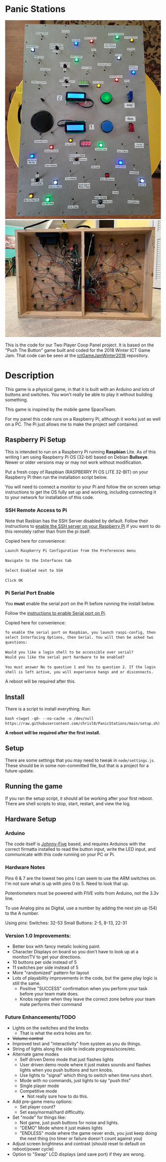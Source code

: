 # Panic Stations
![Image of Pantic Stations Game](PanicStations.jpg "Panic Stations Game")  
![Image of Pantic Stations Game Reverse Side](PanicStationsReverseSide.jpg "Panic Stations Game Reverse Side")

This is the code for our Two Player Coop Panel project. It is based on the "Push The Button" game built and coded for the 2018 Winter ICT Game Jam. That code can be seen at the [ictGameJamWinter2018](https://github.com/chrisl8/ictGameJamWinter2018) repository.

# Description

This game is a physical game, in that it is built with an Arduino and lots of buttons and switches.
You won't really be able to play it without building something.

This game is inspired by the mobile game SpaceTeam.

For my panel this code runs on a Raspberry Pi, although it works just as well on a PC. The Pi just allows me to make the project self contained.

## Raspberry Pi Setup

This is intended to run on a Raspberry Pi running **Raspbian** Lite. As of this writing I am using Raspberry Pi OS (32-bit) based on Debian **Bullseye**. Newer or older versions may or may not work without modification.

Put a fresh copy of Raspbian (RASPBERRY PI OS LITE 32-BIT) on your Raspberry Pi then run the installation script below.

You will need to connect a monitor to your Pi and follow the on screen setup instructions to get the OS fully set up and working, including connecting it to your network for installation of this code.

### SSH Remote Access to Pi
Note that Rasbian has the SSH Server disabled by default. Follow their instructions to [enable the SSH server on your Raspberry Pi](https://www.raspberrypi.com/documentation/computers/remote-access.html#enabling-the-server) if you want to do this remotely rather than from the pi itself.

Copied here for convenience:

```
Launch Raspberry Pi Configuration from the Preferences menu

Navigate to the Interfaces tab

Select Enabled next to SSH

Click OK
```

### Pi Serial Port Enable
You **must** enable the serial port on the Pi before running the install below.

Follow the [instructions to enable Serial port on Pi](https://serialport.io/docs/guide-installation#raspberry-pi-linux).

Copied here for convenience:  
```
To enable the serial port on Raspbian, you launch raspi-config, then select Interfacing Options, then Serial. You will then be asked two questions:

Would you like a login shell to be accessible over serial?
Would you like the serial port hardware to be enabled?

You must answer No to question 1 and Yes to question 2. If the login shell is left active, you will experience hangs and or disconnects.
```

A reboot will be required after this.

## Install
There is a script to install everything. Run:

```
bash <(wget -qO- --no-cache -o /dev/null https://raw.githubusercontent.com/chrisl8/PanicStations/main/setup.sh)
```

**A reboot will be required after the first install.**

## Setup

There are some settings that you may need to tweak in `node/settings.js`. These should be in some non-committed file, but that is a project for a future update.

## Running the game

If you ran the setup script, it should all be working after your first reboot.  
There are shell scripts to stop, start, restart, and view the log.

## Hardware Setup

### Arduino
The code itself is [Johnny-Five](http://johnny-five.io/) based, and requires Arduinos with the correct firmatta installed to read the button input, write the LED input, and communicate with this code running on your PC or Pi.

### Hardware Notes

Pins 6 & 7 are the lowest two pins I can seem to use the ARM switches on.
I'm not sure what is up with pins 0 to 5. Need to look that up.

Potentiometers must be powered with FIVE volts from Arduino, not the 3.3v line.

To use Analog pins as Digital, use a number by adding the next pin up (54) to the A number.

Using pins:
Switches: 32-53
Small Buttons: 2-5, 8-13, 22-31

### Version 1.0 Improvements:
* Better box with fancy metalic looking paint.
* Character Displays on board so you don't have to look up at a monitor/TV to get your directions.
* 10 buttons per side instead of 5
* 11 switches per side instead of 5
* More "randomized" pattern for layout
* Lots of playability improvements in the code, but the game play logic is still the same.
    * Positive "SUCCESS" confirmation when you perform your task before your team mate does.
    * Knobs register when they leave the correct zone before your team mate performs their command

### Future Enhancements/TODO
* Lights on the switches and the knobs
    * That is what the extra holes are for.
* ~~Volume control~~
* Improved text and "interactivity" from system as you do things.
* String of lights along the side to indicate progress/score/etc.
* Alternate game modes
    * Self driven Demo mode that just flashes lights
    * User driven demo mode where it just makes sounds and flashes lights when you push buttons and turn knobs.
    * Use lights to "signal" which thing to switch when time runs short.
    * Mode with no commands, just lights to say "push this"
    * Single player mode
    * Competitive mode
        * Not really sure how to do this.
* Add pre-game menu options:
    * Set player count?
    * Set easy/normal/hard difficultly.
* Set "mode" for things like:
    * Not game, just push buttons for noise and lights.
    * "DEMO" Mode where it just makes lights
    * "ENDLESS" mode where the game never ends, you just keep doing the next thing (no timer or failure doesn't count against you)
* Adjust screen brightness and contrast (should reset to default on reboot/power cycle)
* Option to "Swap" LCD displays (and save port) if they are wrong.